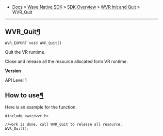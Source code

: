 +   [Docs](https://hub.vive.com/storage/docs/en-us/index.html) » [Wave Native SDK](https://hub.vive.com/storage/docs/en-us/NativeSdk.html) » [SDK Overview](https://hub.vive.com/storage/docs/en-us/SdkOverview.html) » [WVR Init and Quit](https://hub.vive.com/storage/docs/en-us/Sdk_WvrInitAndQuit.html) » WVR\_Quit

* * *

## WVR\_Quit[¶](#wvr-quit "Permalink to this headline")

`WVR_EXPORT void WVR_Quit()`

Quit the VR runtime.

Close and release all the resource allocated form VR runtime.

**Version**

API Level 1

## How to use[¶](#how-to-use "Permalink to this headline")

Here is an example for the function:

```
#include <wvr/wvr.h>

//work is done, call WVR_Quit to release all resource.
WVR_Quit();
```